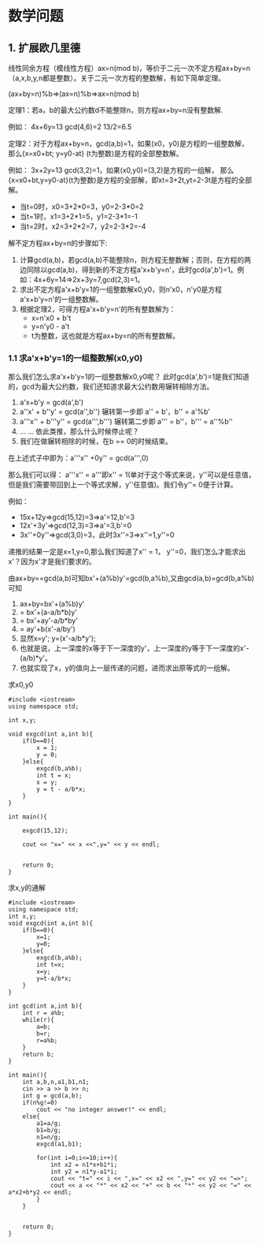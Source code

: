 # 数学问题

## 1. 扩展欧几里德

线性同余方程（模线性方程）ax=n(mod b)，等价于二元一次不定方程ax+by=n（a,x,b,y,n都是整数）。关于二元一次方程的整数解，有如下简单定理。

(ax+by=n)%b=>(ax=n)%b=>ax=n(mod b)

定理1：若a，b的最大公约数d不能整除n，则方程ax+by=n没有整数解.

例如： 4x+6y=13 gcd(4,6)=2 13/2=6.5

定理2：对于方程ax+by=n，gcd(a,b)=1，如果(x0，y0)是方程的一组整数解，
那么{x=x0+bt; y=y0-at} (t为整数)是方程的全部整数解。

例如： 3x+2y=13 gcd(3,2)=1，如果(x0,y0)=(3,2)是方程的一组解，
那么{x=x0+bt,y=y0-at}(t为整数)是方程的全部解，即xt=3+2t,yt=2-3t是方程的全部解。

- 当t=0时，x0=3+2\*0=3，y0=2-3\*0=2
- 当t=1时，x1=3+2\*1=5，y1=2-3\*1=-1
- 当t=2时，x2=3+2\*2=7，y2=2-3\*2=-4
	
解不定方程ax+by=n的步骤如下:

1. 计算gcd(a,b)，若gcd(a,b)不能整除n，则方程无整数解；否则，在方程的两边同除以gcd(a,b)，得到新的不定方程a'x+b'y=n'，此时gcd(a',b')=1。例如：4x+6y=14=>2x+3y=7,gcd(2,3)=1。
2. 求出不定方程a'x+b'y=1的一组整数解x0,y0，则n'x0，n'y0是方程a'x+b'y=n'的一组整数解。 
3. 根据定理2，可得方程a'x+b'y=n'的所有整数解为：
	- x=n'x0 + b't 
	- y=n'y0 - a't
	- t为整数，这也就是方程ax+by=n的所有整数解。


### 1.1 求a'x+b'y=1的一组整数解(x0,y0)

那么我们怎么求a'x+b'y=1的一组整数解x0,y0呢？
此时gcd(a',b')=1是我们知道的，gcd为最大公约数，我们还知道求最大公约数用辗转相除方法。

1. a'x+b'y = gcd(a',b')
2. a''x' + b''y' = gcd(a'',b'') 辗转第一步即 a'' = b'，b'' = a'%b' 
3. a'''x'' + b'''y'' = gcd(a''',b''') 辗转第二步即 a''' = b''，b''' = a''%b'' 
4. ... ...	依此类推，那么什么时候停止呢？
5. 我们在做辗转相除的时候，在b == 0的时候结束。
	
在上述式子中即为：a'''x'' +0y'' = gcd(a''',0)

那么我们可以得： a'''x'' = a'''即x'' = 1(单对于这个等式来说，y''可以是任意值，	但是我们需要带回到上一个等式求解，y''任意值)。我们令y''= 0便于计算。

例如：

- 15x+12y=>gcd(15,12)=3=>a'=12,b'=3
- 12x'+3y'=>gcd(12,3)=3=>a'=3,b'=0
- 3x''+0y''=>gcd(3,0)=3，此时3x''=3=>x''=1,y''=0

递推的结果一定是x=1,y=0,那么我们知道了x'' = 1， y''=0，我们怎么才能求出x'？因为x'才是我们要求的。

由ax+by==gcd(a,b)可知bx'+(a%b)y'=gcd(b,a%b),又由gcd(a,b)=gcd(b,a%b)可知

1. ax+by=bx'+(a%b)y' 
2. = bx'+(a-a/b\*b)y'
3. = bx'+ay'-a/b\*by'       
4. = ay'+b(x'-a/by')
5. 显然x=y'; y=(x'-a/b*y');
6. 也就是说，上一深度的x等于下一深度的y'，上一深度的y等于下一深度的x'-(a/b)*y'。  
7. 也就实现了x，y的值向上一层传递的问题，进而求出原等式的一组解。


求x0,y0

~~~
#include <iostream>
using namespace std;

int x,y;

void exgcd(int a,int b){
	if(b==0){
		x = 1;
		y = 0;
	}else{
		exgcd(b,a%b);
		int t = x;
		x = y;
		y = t - a/b*x;
	}
}

int main(){

	exgcd(15,12);
	
	cout << "x=" << x <<",y=" << y << endl;
	

	return 0;
}
~~~

求x,y的通解

~~~
#include <iostream>
using namespace std;
int x,y;
void exgcd(int a,int b){
	if(b==0){
		x=1;
		y=0;
	}else{
		exgcd(b,a%b);
		int t=x;
		x=y;
		y=t-a/b*x;
	}
}

int gcd(int a,int b){
	int r = a%b;
	while(r){
		a=b;
		b=r;
		r=a%b;
	}
	return b;
}

int main(){
	int a,b,n,a1,b1,n1;
	cin >> a >> b >> n;
	int g = gcd(a,b);
	if(n%g!=0)
		cout << "no integer answer!" << endl;
	else{
		a1=a/g;
		b1=b/g;
		n1=n/g;
		exgcd(a1,b1);

		for(int i=0;i<=10;i++){
			int x2 = n1*x+b1*i;
			int y2 = n1*y-a1*i;
			cout << "t=" << i << ",x=" << x2 << ",y=" << y2 << "=>";
			cout << a << "*" << x2 << "+" << b << "*" << y2 << "=" << a*x2+b*y2 << endl;
		}		
	}


	return 0;
}
~~~






